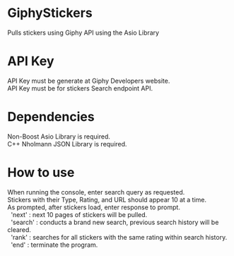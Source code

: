 # GiphyStickers #
Pulls stickers using Giphy API using the Asio Library

# API Key #
API Key must be generate at Giphy Developers website. <br />
API Key must be for stickers Search endpoint API.

# Dependencies #
Non-Boost Asio Library is required. <br />
C++ Nholmann JSON Library is required.

# How to use #
When running the console, enter search query as requested. <br />
Stickers with their Type, Rating, and URL should appear 10 at a time. <br />
As prompted, after stickers load, enter response to prompt. <br />
&nbsp; 'next'   : next 10 pages of stickers will be pulled.<br />
&nbsp; 'search' : conducts a brand new search, previous search history will be cleared.<br />
&nbsp; 'rank'   : searches for all stickers with the same rating within search history.<br />
&nbsp; 'end'    : terminate the program.<br />

